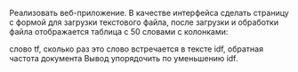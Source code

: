 Реализовать веб-приложение. В качестве интерфейса сделать страницу с формой для загрузки текстового файла, после загрузки и обработки файла отображается таблица с 50 словами с колонками:

слово
tf, сколько раз это слово встречается в тексте
idf, обратная частота документа
Вывод упорядочить по уменьшению idf.
